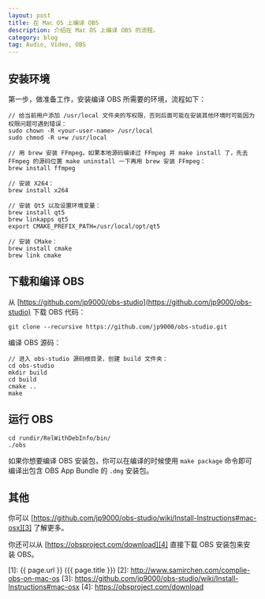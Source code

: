 ```yaml
---
layout: post
title: 在 Mac OS 上编译 OBS
description: 介绍在 Mac OS 上编译 OBS 的流程。
category: blog
tag: Audio, Video, OBS
---
```



## 安装环境

第一步，做准备工作，安装编译 OBS 所需要的环境，流程如下：

```
// 给当前用户添加 /usr/local 文件夹的写权限，否则后面可能在安装其他环境时可能因为权限问题可遇到错误：
sudo chown -R <your-user-name> /usr/local
sudo chmod -R u+w /usr/local

// 用 brew 安装 FFmpeg。如果本地源码编译过 FFmpeg 并 make install 了，先去 FFmpeg 的源码位置 make uninstall 一下再用 brew 安装 FFmpeg：
brew install ffmpeg

// 安装 X264：
brew install x264

// 安装 Qt5 以及设置环境变量：
brew install qt5
brew linkapps qt5
export CMAKE_PREFIX_PATH=/usr/local/opt/qt5

// 安装 CMake：
brew install cmake
brew link cmake
```

## 下载和编译 OBS


从 [https://github.com/jp9000/obs-studio](https://github.com/jp9000/obs-studio) 下载 OBS 代码：

```
git clone --recursive https://github.com/jp9000/obs-studio.git
```

编译 OBS 源码：


```
// 进入 obs-studio 源码根目录，创建 build 文件夹：
cd obs-studio
mkdir build
cd build
cmake ..
make
```

## 运行 OBS

```
cd rundir/RelWithDebInfo/bin/
./obs
```

如果你想要编译 OBS 安装包，你可以在编译的时候使用 `make package` 命令即可编译出包含 OBS App Bundle 的 `.dmg` 安装包。

## 其他

你可以 [https://github.com/jp9000/obs-studio/wiki/Install-Instructions#mac-osx][3] 了解更多。

你还可以从 [https://obsproject.com/download][4] 直接下载 OBS 安装包来安装 OBS。


[SamirChen]: http://www.samirchen.com "SamirChen"
[1]: {{ page.url }} ({{ page.title }})
[2]: http://www.samirchen.com/complie-obs-on-mac-os
[3]: https://github.com/jp9000/obs-studio/wiki/Install-Instructions#mac-osx
[4]: https://obsproject.com/download
